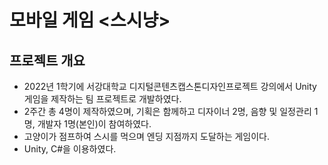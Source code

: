 # 모바일 게임 <스시냥>
## 프로젝트 개요
* 2022년 1학기에 서강대학교 디지털콘텐츠캡스톤디자인프로젝트 강의에서 Unity 게임을 제작하는 팀 프로젝트로 개발하였다.
* 2주간 총 4명이 제작하였으며, 기획은 함께하고 디자이너 2명, 음향 및 일정관리 1명, 개발자 1명(본인)이 참여하였다.
* 고양이가 점프하여 스시를 먹으며 엔딩 지점까지 도달하는 게임이다.
* Unity, C#을 이용하였다.
